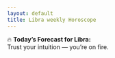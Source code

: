 ```yaml
---
layout: default
title: Libra weekly Horoscope
---
```


🔥 **Today’s Forecast for Libra:**  
Trust your intuition — you’re on fire.

